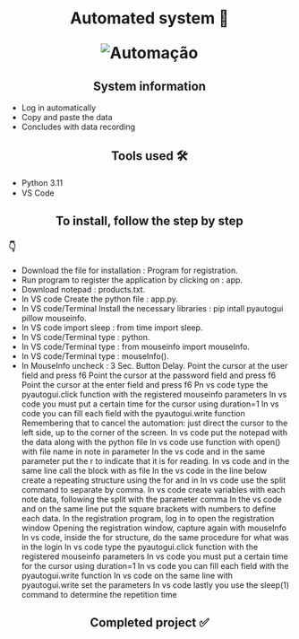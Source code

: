 <h1 align="center">
Automated system 🤖 
<p>
<p>

   ![Automação](https://user-images.githubusercontent.com/106255930/209406539-f4e6f9fe-236c-4123-9317-8cf2279bb0e7.gif)
</h1>

<h2 align="center">
System information
</h2>

- Log in automatically
- Copy and paste the data
- Concludes with data recording

<h2 align="center">
Tools used 🛠️
</h2>

-  Python 3.11 <img src="https://cdn.jsdelivr.net/gh/devicons/devicon/icons/python/python-original.svg" width="20" height="15" />
-  VS Code <img src="https://cdn.jsdelivr.net/gh/devicons/devicon/icons/vscode/vscode-original.svg" width="20" height="15" />


<h2 align="center">
To install, follow the step by step 
</h2>

<h3>
 👇
</h3>

- Download the file for installation : Program for registration.
- Run program to register the application by clicking on : app.
- Download notepad : products.txt.
- In VS code Create the python file : app.py.
- In VS code/Terminal Install the necessary libraries : pip intall pyautogui pillow mouseinfo.
- In VS code import sleep : from time import sleep.
- In VS code/Terminal type : python.
- In VS code/Terminal type : from mouseinfo import mouseInfo.
- In VS code/Terminal type : mouseInfo().
- In MouseInfo uncheck : 3 Sec. Button Delay.
Point the cursor at the user field and press f6
Point the cursor at the password field and press f6
Point the cursor at the enter field and press f6
Pn vs code type the pyautogui.click function with the registered mouseinfo parameters
In vs code you must put a certain time for the cursor using duration=1
In vs code you can fill each field with the pyautogui.write function
Remembering that to cancel the automation: just direct the cursor to the left side, up to the corner of the screen.
In vs code put the notepad with the data along with the python file
In vs code use function with open() with file name in note in parameter
In the vs code and in the same parameter put the r to indicate that it is for reading.
In vs code and in the same line call the block with as file
In the vs code in the line below create a repeating structure using the for and in
In vs code use the split command to separate by comma.
In vs code create variables with each note data, following the split with the parameter comma
In the vs code and on the same line put the square brackets with numbers to define each data.
In the registration program, log in to open the registration window
Opening the registration window, capture again with mouseInfo
In vs code, inside the for structure, do the same procedure for what was in the login
In vs code type the pyautogui.click function with the registered mouseinfo parameters
In vs code you must put a certain time for the cursor using duration=1
In vs code you can fill each field with the pyautogui.write function
In vs code on the same line with pyautogui.write set the parameters
In vs code lastly you use the sleep(1) command to determine the repetition time



<h2 align="center">
Completed project ✅
</h2>
